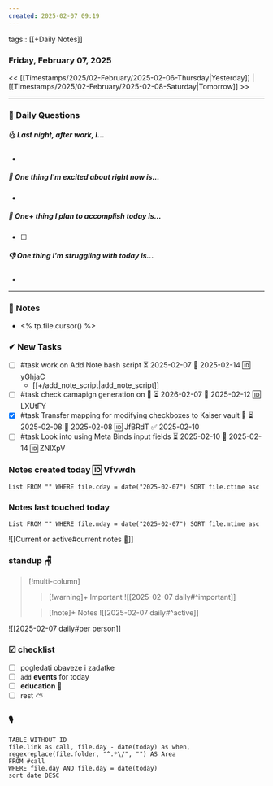 ```yaml
---
created: 2025-02-07 09:19
---
```

tags:: [[+Daily Notes]]

### Friday, February 07, 2025

<< [[Timestamps/2025/02-February/2025-02-06-Thursday|Yesterday]] | [[Timestamps/2025/02-February/2025-02-08-Saturday|Tomorrow]] >>

---
### 📅 Daily Questions
##### 🌜 **Last night, after work, I...**
- 

##### 🙌 **One thing I'm excited about right now is...**
- 

##### 🚀 **One+ thing I plan to accomplish today is...**
- [ ] 

##### 👎 **One thing I'm struggling with today is...**
- 

---
### 📝 Notes
- <% tp.file.cursor() %>
### ✔ New Tasks
- [ ] #task work on Add Note bash script ⏳ 2025-02-07 📅 2025-02-14 🆔 yGhjaC
	- [[+/add_note_script|add_note_script]]
- [ ] #task check camapign generation on 🔼 ⏳ 2026-02-07 📅 2025-02-12 🆔 LXUtFY
- [x] #task Transfer <C-m> mapping for modifying checkboxes to Kaiser vault 🔼 ⏳ 2025-02-08 📅 2025-02-08 🆔 JfBRdT ✅ 2025-02-10
 - [ ] #task Look into using Meta Binds input fields ⏳ 2025-02-10 📅 2025-02-14 🆔 ZNlXpV

### Notes created today 🆔 Vfvwdh
```dataview
List FROM "" WHERE file.cday = date("2025-02-07") SORT file.ctime asc
```

### Notes last touched today
```dataview
List FROM "" WHERE file.mday = date("2025-02-07") SORT file.mtime asc
`````

![[Current or active#current notes 📓]]

### standup 🪑

> [!multi-column]
>> [!warning]+ Important
>> ![[2025-02-07 daily#^important]]
>
>> [!note]+ Notes
>> ![[2025-02-07 daily#^active]]

![[2025-02-07 daily#per person]]

### ☑ checklist
- [ ] pogledati  obaveze i zadatke
- [ ] `add` **events** for today
- [ ] **education 🎒**
- [ ] rest ⛅ 

### 🎙
```dataview
TABLE WITHOUT ID
file.link as call, file.day - date(today) as when, regexreplace(file.folder, "^.*\/", "") AS Area
FROM #call
WHERE file.day AND file.day = date(today)
sort date DESC
```
